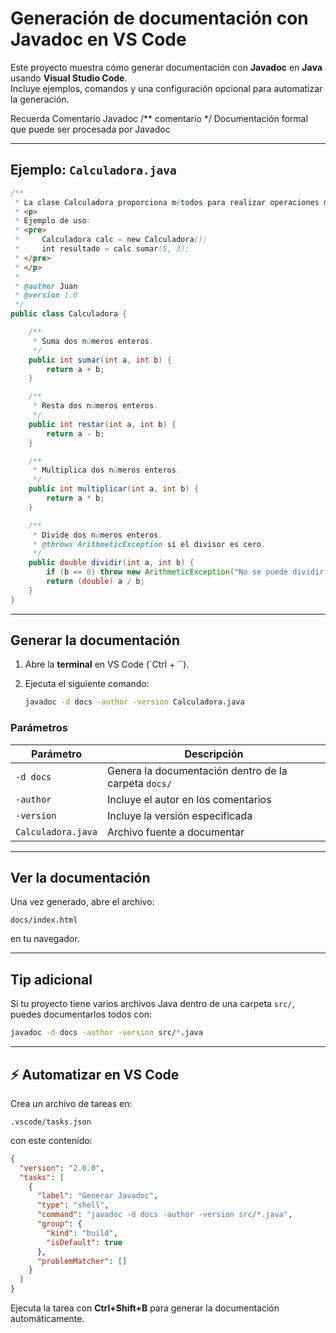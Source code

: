 # Generación de documentación con Javadoc en VS Code

Este proyecto muestra cómo generar documentación con **Javadoc** en **Java** usando **Visual Studio Code**.  
Incluye ejemplos, comandos y una configuración opcional para automatizar la generación.

Recuerda
Comentario Javadoc	/** comentario */	Documentación formal que puede ser procesada por Javadoc

---

## Ejemplo: `Calculadora.java`

```java
/**
 * La clase Calculadora proporciona métodos para realizar operaciones matemáticas básicas.
 * <p>
 * Ejemplo de uso:
 * <pre>
 *     Calculadora calc = new Calculadora();
 *     int resultado = calc.sumar(5, 3);
 * </pre>
 * </p>
 * 
 * @author Juan
 * @version 1.0
 */
public class Calculadora {

    /**
     * Suma dos números enteros.
     */
    public int sumar(int a, int b) {
        return a + b;
    }

    /**
     * Resta dos números enteros.
     */
    public int restar(int a, int b) {
        return a - b;
    }

    /**
     * Multiplica dos números enteros.
     */
    public int multiplicar(int a, int b) {
        return a * b;
    }

    /**
     * Divide dos números enteros.
     * @throws ArithmeticException si el divisor es cero.
     */
    public double dividir(int a, int b) {
        if (b == 0) throw new ArithmeticException("No se puede dividir por cero");
        return (double) a / b;
    }
}
```

---

## Generar la documentación

1. Abre la **terminal** en VS Code (`Ctrl + \``).
2. Ejecuta el siguiente comando:

   ```bash
   javadoc -d docs -author -version Calculadora.java
   ```

### Parámetros

| Parámetro | Descripción |
|------------|--------------|
| `-d docs` | Genera la documentación dentro de la carpeta `docs/` |
| `-author` | Incluye el autor en los comentarios |
| `-version` | Incluye la versión especificada |
| `Calculadora.java` | Archivo fuente a documentar |

---

## Ver la documentación

Una vez generado, abre el archivo:

```
docs/index.html
```

en tu navegador.  

---

## Tip adicional

Si tu proyecto tiene varios archivos Java dentro de una carpeta `src/`, puedes documentarlos todos con:

```bash
javadoc -d docs -author -version src/*.java
```

---

## ⚡ Automatizar en VS Code

Crea un archivo de tareas en:

```
.vscode/tasks.json
```

con este contenido:

```json
{
  "version": "2.0.0",
  "tasks": [
    {
      "label": "Generar Javadoc",
      "type": "shell",
      "command": "javadoc -d docs -author -version src/*.java",
      "group": {
        "kind": "build",
        "isDefault": true
      },
      "problemMatcher": []
    }
  ]
}
```

Ejecuta la tarea con **Ctrl+Shift+B** para generar la documentación automáticamente.


